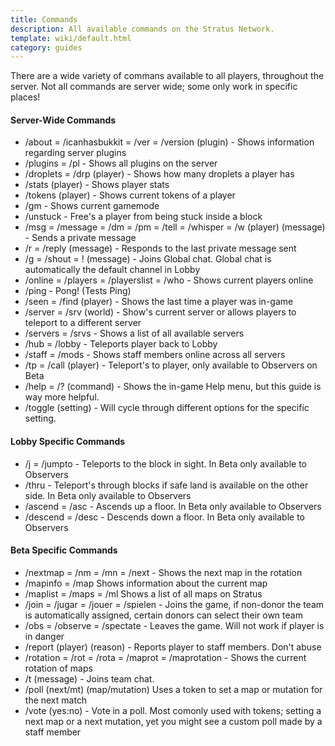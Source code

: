 ```yaml
---
title: Commands
description: All available commands on the Stratus Network.
template: wiki/default.html
category: guides
---
```


There are a wide variety of commans available to all players, throughout the server. Not all commands are server wide; some only work in specific places!

#### Server-Wide Commands

- /about = /icanhasbukkit = /ver = /version (plugin) - Shows information regarding server plugins
- /plugins = /pl - Shows all plugins on the server
- /droplets = /drp (player) - Shows how many droplets a player has
- /stats (player) - Shows player stats
- /tokens (player) - Shows current tokens of a player
- /gm - Shows current gamemode
- /unstuck - Free's a player from being stuck inside a block
- /msg = /message = /dm = /pm = /tell = /whisper = /w (player) (message) - Sends a private message
- /r = /reply (message) - Responds to the last private message sent
- /g = /shout = ! (message) - Joins Global chat. Global chat is automatically the default channel in Lobby
- /online = /players = /playerslist = /who - Shows current players online
- /ping - Pong! (Tests Ping)
- /seen = /find (player) - Shows the last time a player was in-game
- /server = /srv (world) - Show's current server or allows players to teleport to a different server
- /servers = /srvs - Shows a list of all available servers
- /hub = /lobby - Teleports player back to Lobby
- /staff = /mods - Shows staff members online across all servers
- /tp = /call (player) - Teleport's to player, only available to Observers on Beta
- /help = /? (command) - Shows the in-game Help menu, but this guide is way more helpful.
- /toggle (setting) - Will cycle through different options for the specific setting. 

#### Lobby Specific Commands

- /j = /jumpto - Teleports to the block in sight. In Beta only available to Observers
- /thru - Teleport's through blocks if safe land is available on the other side. In Beta only available to Observers
- /ascend = /asc - Ascends up a floor. In Beta only available to Observers
- /descend = /desc - Descends down a floor. In Beta only available to Observers

#### Beta Specific Commands 

- /nextmap = /nm = /mn = /next - Shows the next map in the rotation
- /mapinfo = /map Shows information about the current map
- /maplist = /maps = /ml Shows a list of all maps on Stratus
- /join = /jugar = /jouer = /spielen - Joins the game, if non-donor the team is automatically assigned, certain donors can select their own team
- /obs = /observe = /spectate - Leaves the game. Will not work if player is in danger
- /report (player) (reason) - Reports player to staff members. Don't abuse
- /rotation = /rot = /rota = /maprot = /maprotation - Shows the current rotation of maps
- /t (message) - Joins team chat.
- /poll (next/mt) (map/mutation) Uses a token to set a map or mutation for the next match
- /vote (yes:no) - Vote in a poll. Most comonly used with tokens; setting a next map or a next mutation, yet you might see a custom poll made by a staff member
